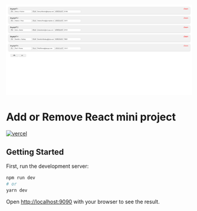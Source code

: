 ![Screenshot of application](localhost_9090__.png)

# Add or Remove React mini project
[![vercel](https://vercelbadge.vercel.app/api/lzy3me/add-or-remove?style=for-the-badge)](https://add-or-remove.vercel.app)


## Getting Started

First, run the development server:

```bash
npm run dev
# or
yarn dev
```

Open [http://localhost:9090](http://localhost:9090) with your browser to see the result.

